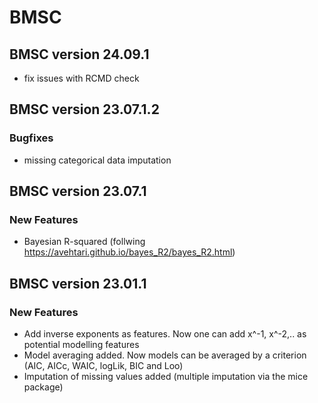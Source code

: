 # BMSC

## BMSC version 24.09.1
- fix issues with RCMD check

## BMSC version 23.07.1.2

### Bugfixes
- missing categorical data imputation

## BMSC version 23.07.1

### New Features
- Bayesian R-squared (follwing https://avehtari.github.io/bayes_R2/bayes_R2.html)

## BMSC version 23.01.1

### New Features
- Add inverse exponents as features. Now one can add x^-1, x^-2,.. as potential modelling features
- Model averaging added. Now models can be averaged by a criterion (AIC, AICc, WAIC, logLik, BIC and Loo)
- Imputation of missing values added (multiple imputation via the mice package)
